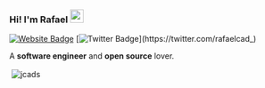 ### Hi! I'm Rafael  <img src="https://media.tenor.com/images/af1b615e4f90567a1328b7c320d3a601/tenor.gif" width="24px">

[![Website Badge](https://img.shields.io/badge/-rafaelcadorna.com-1ca0f1?style=flat-square&color=242933&logoColor=white&link=http://miguelravila.me/)](https://rafaelcadorna.netlify.com)  [![Twitter Badge](https://img.shields.io/badge/-@rafaelcad__-1ca0f1?style=flat-square&color=242933&logo=twitter&logoColor=white&link=https://twitter.com/rafaelcadorna_)](https://twitter.com/rafaelcad_) 

A **software engineer** and **open source** lover. 

<p>&nbsp;<img align="center" src="https://github-readme-stats.vercel.app/api?username=jcads&show_icons=true&locale=en" alt="jcads" /></p>
